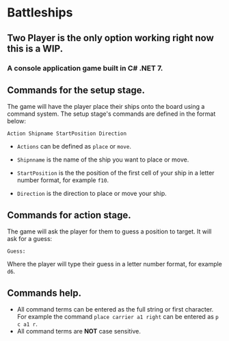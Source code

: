 # Battleships
## Two Player is the only option working right now this is a WIP.
### A console application game built in C# .NET 7.

## Commands for the setup stage.

The game will have the player place their ships onto the board using a command system. The setup stage's commands are defined in the format below:

```
Action Shipname StartPosition Direction
```

  - `Actions` can be defined as `place` or `move`.

  - `Shipnname` is the name of the ship you want to place or move.
  
  - `StartPosition` is the the position of the first cell of your ship in a letter number format, for example `f10`.

  - `Direction` is the direction to place or move your ship.


## Commands for action stage.

The game will ask the player for them to guess a position to target. It will ask for a guess:

```
Guess: 
```

Where the player will type their guess in a letter number format, for example `d6`.


## Commands help.

 - All command terms can be entered as the full string or first character. For example the command `place carrier a1 right`
   can be entered as `p c a1 r`.
 - All command terms are **NOT** case sensitive.
